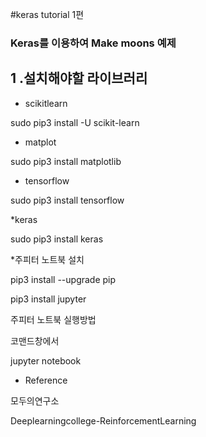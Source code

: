 
#keras tutorial 1편


### Keras를 이용하여 Make moons 예제

## 1 .설치해야할 라이브러리

* scikitlearn

sudo pip3 install -U scikit-learn

* matplot

sudo pip3 install matplotlib

* tensorflow

sudo pip3 install tensorflow

*keras 

sudo pip3 install keras


*주피터 노트북 설치

pip3 install --upgrade pip

pip3 install jupyter

주피터 노트북 실행방법

코맨드창에서

jupyter notebook


* Reference

 모두의연구소
 
 Deeplearningcollege-ReinforcementLearning 

